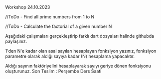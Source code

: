 Workshop 24.10.2023

//ToDo - Find all prime numbers from 1 to N

//ToDo - Calculate the factorial of a given number N

Aşağıdaki çalışmaları gerçekleştirip farklı dart dosyaları halinde githubda paylaşınız.

1'den N'e kadar olan asal sayıları hesaplayan fonksiyon yazınız, fonksiyon parametre olarak aldığı sayıya kadar (N) hesaplama yapacaktır.

Aldığı sayının faktöriyelini hesaplayarak sayıyı geriye dönen fonksiyonu oluşturunuz.
Son Teslim : Perşembe Ders Saati